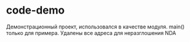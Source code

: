 # code-demo

Демонстрационный проект, использовался в качестве модуля. main() только для примера. Удалены все адреса для неразглошения NDA